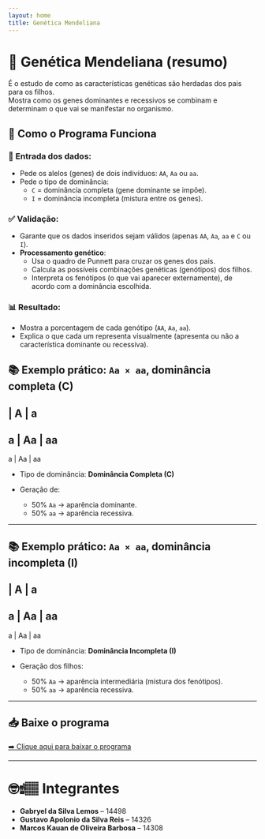 ```yaml
---
layout: home
title: Genética Mendeliana
---
```


# 🧬 Genética Mendeliana (resumo)

É o estudo de como as características genéticas são herdadas dos pais para os filhos.  
Mostra como os genes dominantes e recessivos se combinam e determinam o que vai se manifestar no organismo.

## 🚀 Como o Programa Funciona

### 🎯 Entrada dos dados:

- Pede os alelos (genes) de dois indivíduos: `AA`, `Aa` ou `aa`.
- Pede o tipo de dominância:
  - `C` = dominância completa (gene dominante se impõe).
  - `I` = dominância incompleta (mistura entre os genes).

### ✅ Validação:

- Garante que os dados inseridos sejam válidos (apenas `AA`, `Aa`, `aa` e `C` ou `I`).
- **Processamento genético**:
  - Usa o quadro de Punnett para cruzar os genes dos pais.
  - Calcula as possíveis combinações genéticas (genótipos) dos filhos.
  - Interpreta os fenótipos (o que vai aparecer externamente), de acordo com a dominância escolhida.

### 📊 Resultado:

- Mostra a porcentagem de cada genótipo (`AA`, `Aa`, `aa`).
- Explica o que cada um representa visualmente (apresenta ou não a característica dominante ou recessiva).

## 📚 Exemplo prático: `Aa × aa`, dominância completa (C)

  | A  |  a
-----------
a | Aa | aa
-----------
a | Aa | aa

- Tipo de dominância: **Dominância Completa (C)**

- Geração de:
  - 50% `Aa` → aparência dominante.
  - 50% `aa` → aparência recessiva.

---

## 📚 Exemplo prático: `Aa × aa`, dominância incompleta (I)

  | A  |  a
-----------
a | Aa | aa
-----------
a | Aa | aa

- Tipo de dominância: **Dominância Incompleta (I)**

- Geração dos filhos:
  - 50% `Aa` → aparência intermediária (mistura dos fenótipos).
  - 50% `aa` → aparência recessiva.

---

## 📥 Baixe o programa

[➡️ Clique aqui para baixar o programa](https://github.com/GustavoApolonio/GeneticaMendeliana/raw/refs/heads/main/dist/publish.zip)

---

# 🤓☝🏽 Integrantes

- **Gabryel da Silva Lemos** – 14498  
- **Gustavo Apolonio da Silva Reis** – 14326  
- **Marcos Kauan de Oliveira Barbosa** – 14308
